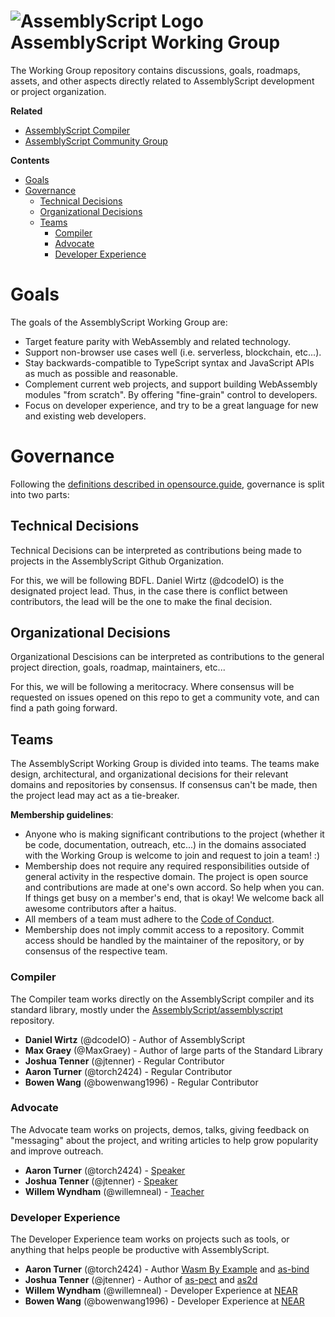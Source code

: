![AssemblyScript Logo](https://avatars1.githubusercontent.com/u/28916798?s=64) AssemblyScript Working Group
=================

The Working Group repository contains discussions, goals, roadmaps, assets, and other aspects directly related to AssemblyScript development or project organization.

**Related**

* [AssemblyScript Compiler](https://github.com/AssemblyScript/assemblyscript)
* [AssemblyScript Community Group](https://github.com/AssemblyScript/community-group)

**Contents**

* [Goals](#goals)
* [Governance](#governance)
  * [Technical Decisions](#technical-decisions)
  * [Organizational Decisions](#organizational-decisions)
  * [Teams](#teams)
    * [Compiler](#compiler)
    * [Advocate](#advocate)
    * [Developer Experience](#developer-experience)

# Goals

The goals of the AssemblyScript Working Group are:

* Target feature parity with WebAssembly and related technology.
* Support non-browser use cases well (i.e. serverless, blockchain, etc...).
* Stay backwards-compatible to TypeScript syntax and JavaScript APIs as much as possible and reasonable.
* Complement current web projects, and support building WebAssembly modules "from scratch". By offering "fine-grain" control to developers.
* Focus on developer experience, and try to be a great language for new and existing web developers. 

# Governance

Following the [definitions described in opensource.guide](https://opensource.guide/leadership-and-governance/#what-are-some-of-the-common-governance-structures-for-open-source-projects), governance is split into two parts:

## Technical Decisions

Technical Decisions can be interpreted as contributions being made to projects in the AssemblyScript Github Organization.

For this, we will be following BDFL. Daniel Wirtz (@dcodeIO) is the designated project lead. Thus, in the case there is conflict between contributors, the lead will be the one to make the final decision.

## Organizational Decisions

Organizational Descisions can be interpreted as contributions to the general project direction, goals, roadmap, maintainers, etc...

For this, we will be following a meritocracy. Where consensus will be requested on issues opened on this repo to get a community vote, and can find a path going forward.

## Teams

The AssemblyScript Working Group is divided into teams. The teams make design, architectural, and organizational decisions for their relevant domains and repositories by consensus. If consensus can't be made, then the project lead may act as a tie-breaker.

**Membership guidelines**:

* Anyone who is making significant contributions to the project (whether it be code, documentation, outreach, etc...) in the domains associated with the Working Group is welcome to join and request to join a team! :)
* Membership does not require any required responsibilities outside of general activity in the respective domain. The project is open source and contributions are made at one's own accord. So help when you can. If things get busy on a member's end, that is okay! We welcome back all awesome contributors after a haitus.
* All members of a team must adhere to the [Code of Conduct](./CODE_OF_CONDUCT.md).
* Membership does not imply commit access to a repository. Commit access should be handled by the maintainer of the repository, or by consensus of the respective team.

### Compiler

The Compiler team works directly on the AssemblyScript compiler and its standard library, mostly under the [AssemblyScript/assemblyscript](https://github.com/AssemblyScript/assemblyscript) repository.

* **Daniel Wirtz** (@dcodeIO) - Author of AssemblyScript<br />
* **Max Graey** (@MaxGraey) - Author of large parts of the Standard Library<br />
* **Joshua Tenner** (@jtenner) - Regular Contributor<br />
* **Aaron Turner** (@torch2424) - Regular Contributor<br />
* **Bowen Wang** (@bowenwang1996) - Regular Contributor<br />

### Advocate

The Advocate team works on projects, demos, talks, giving feedback on "messaging" about the project, and writing articles to help grow popularity and improve outreach.

* **Aaron Turner** (@torch2424) - [Speaker](https://youtu.be/ZlL1nduatZQ)
* **Joshua Tenner** (@jtenner) - [Speaker](https://dev.to/jtenner/an-assemblyscript-primer-for-typescript-developers-lf1)
* **Willem Wyndham** (@willemneal) - [Teacher](http://www.cs.umd.edu/class/spring2019/cmsc388I/assemblyscript.html)

### Developer Experience

The Developer Experience team works on projects such as tools, or anything that helps people be productive with AssemblyScript.

* **Aaron Turner** (@torch2424) - Author [Wasm By Example](https://github.com/torch2424/wasm-by-example) and [as-bind](https://github.com/torch2424/as-bind)
* **Joshua Tenner** (@jtenner) - Author of [as-pect](https://github.com/jtenner/as-pect) and [as2d](https://github.com/as2d/as2d)
* **Willem Wyndham** (@willemneal) - Developer Experience at [NEAR](https://nearprotocol.com)
* **Bowen Wang** (@bowenwang1996) - Developer Experience at [NEAR](https://nearprotocol.com)
